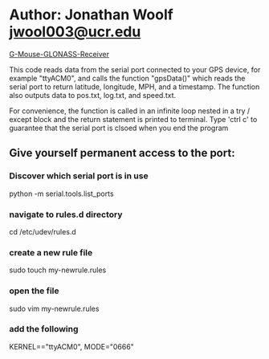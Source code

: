 # Author: Jonathan Woolf jwool003@ucr.edu

<a href="https://www.amazon.com/HiLetgo-G-Mouse-GLONASS-Receiver-Windows/dp/B01MTU9KTF/ref=sr_1_8?keywords=gps+usb&qid=1560277792&s=gateway&sr=8-8">G-Mouse-GLONASS-Receiver</a>

This code reads data from the serial port connected to your GPS device,
for example "ttyACM0", and calls the function "gpsData()" which reads the serial
port to return latitude, longitude, MPH, and a timestamp. The function also
outputs data to pos.txt, log.txt, and speed.txt.

For convenience, the function is called in an infinite loop nested in a
try / except block and the return statement is printed to terminal. Type 'ctrl c'
to guarantee that the serial port is clsoed when you end the program

## Give yourself permanent access to the port:
### Discover which serial port is in use
python -m serial.tools.list_ports
### navigate to rules.d directory
cd /etc/udev/rules.d
### create a new rule file
sudo touch my-newrule.rules
### open the file
sudo vim my-newrule.rules
### add the following
KERNEL=="ttyACM0", MODE="0666"
